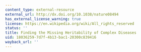 ```yaml
---
content_type: external-resource
external_url: http://dx.doi.org/10.1038/nature08494
has_external_license_warning: true
license: https://en.wikipedia.org/wiki/All_rights_reserved
status: ''
title: Finding the Missing Heritability of Complex Diseases
uid: 18036259-7d7f-4b13-bac1-20300c839416
wayback_url: ''
---
```

